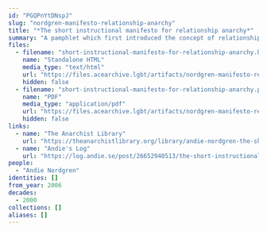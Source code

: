 ```yaml
---
id: "PGQPnYtDNspJ"
slug: "nordgren-manifesto-relationship-anarchy"
title: "*The short instructional manifesto for relationship anarchy*"
summary: "A pamphlet which first introduced the concept of relationship anarchy"
files:
  - filename: "short-instructional-manifesto-for-relationship-anarchy.html"
    name: "Standalone HTML"
    media_type: "text/html"
    url: "https://files.acearchive.lgbt/artifacts/nordgren-manifesto-relationship-anarchy/short-instructional-manifesto-for-relationship-anarchy.html"
    hidden: false
  - filename: "short-instructional-manifesto-for-relationship-anarchy.pdf"
    name: "PDF"
    media_type: "application/pdf"
    url: "https://files.acearchive.lgbt/artifacts/nordgren-manifesto-relationship-anarchy/short-instructional-manifesto-for-relationship-anarchy.pdf"
    hidden: false
links:
  - name: "The Anarchist Library"
    url: "https://theanarchistlibrary.org/library/andie-nordgren-the-short-instructional-manifesto-for-relationship-anarchy"
  - name: "Andie's Log"
    url: "https://log.andie.se/post/26652940513/the-short-instructional-manifesto-for-relationship"
people:
  - "Andie Nordgren"
identities: []
from_year: 2006
decades:
  - 2000
collections: []
aliases: []
---
```

